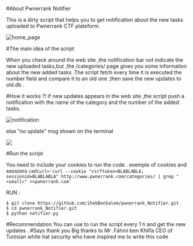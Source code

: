 #About Pwnerrank Notifier

This is a dirty script that helps you to get notification about the new tasks uploaded to Pwnerrank CTF plateform.

![home_page](http://i.imgur.com/w8bsGfS.png)

#The main idea of the script

When you check around the web site ,the notification bar not indicate the new uploaded tasks,but ,the /categories/ page gives you some information about the new added tasks .The script fetch every time it is executed the number field and compare it to an old one ,then save the new updates to old.db .

#How it works ?!
if new updates appears in the web site ,the script push a notification with the name of the category and the number of the added tasks.

![notification](http://i.imgur.com/tnhjRCY.png)

else "no update" msg shown on the terminal

![](http://i.imgur.com/90gh2VW.png)

#Run the script

You need to include your cookies to run the code .
exemple of cookies and sessions
`cmdCurl='curl --cookie "csrftoken=BLABLABLA; sessionid=BLABLABLA" http://www.pwnerrank.com/categories/ | grep "<small>" >>pwnerrank.com'
`

RUN : 
```
$ git clone https://github.com/ihebBenSalem/pwnerrank_Notifier.git
$ cd pwnerrank_Notifier.git
$ python notifier.py
```
#Recommendation
You can use <Worker> to run the script every 1 h and get the new updates . 
#Says thank you
Big thanks to Mr .Fahmi ben Khlifa CEO of Tunisian white hat security who have inspired me to write this code 
